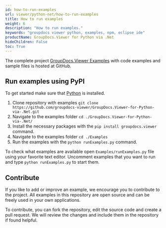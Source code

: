 ```yaml
---
id: how-to-run-examples
url: viewer/python-net/how-to-run-examples
title: How to run examples
weight: 6
description: "How to run examples."
keywords: "groupdocs viewer python, examples, npm, eclipse ide"
productName: GroupDocs.Viewer for Python via .Net
hideChildren: False
toc: True
---
```


The complete project [GroupDocs.Viewer Examples](https://github.com/groupdocs-viewer/GroupDocs.Viewer-for-Python-via-.Net) with code examples and sample files is hosted at GitHub.

## Run examples using PyPI

To get started make sure that [Python](https://www.python.org/) is installed.

1. Clone repository with examples `git clone https://github.com/groupdocs-viewer/GroupDocs.Viewer-for-Python-via-.Net.git`
2. Navigate to the examples folder `cd ./GroupDocs.Viewer-for-Python-via-.Net/`
3. Install the necessary packages with the `pip install groupdocs.viewer` command.
4. Navigate to the examples folder `cd ./Examples`
5. Run the examples with the `python runExamples.py` command.

To check what examples are available open `Examples/runExamples.py` file using your favorite text editor. Uncomment examples that you want to run and type `python runExamples.py` to start them.


## Contribute

If you like to add or improve an example, we encourage you to contribute to the project. All examples in this repository are open source and can be freely used in your own applications.

To contribute, you can fork the repository, edit the source code and create a pull request. We will review the changes and include them in the repository if found helpful.